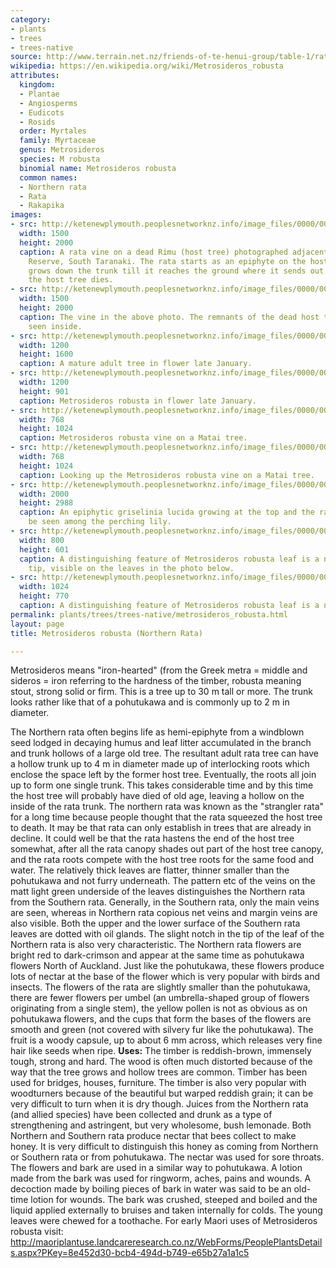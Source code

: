 ```yaml
---
category:
- plants
- trees
- trees-native
source: http://www.terrain.net.nz/friends-of-te-henui-group/table-1/rata.html
wikipedia: https://en.wikipedia.org/wiki/Metrosideros_robusta
attributes:
  kingdom:
  - Plantae
  - Angiosperms
  - Eudicots
  - Rosids
  order: Myrtales
  family: Myrtaceae
  genus: Metrosideros
  species: M robusta
  binomial name: Metrosideros robusta
  common names:
  - Northern rata
  - Rata
  - Rakapika
images:
- src: http://ketenewplymouth.peoplesnetworknz.info/image_files/0000/0011/2743/1-Arawhata_Rd_NY_2017_018.JPG
  width: 1500
  height: 2000
  caption: A rata vine on a dead Rimu (host tree) photographed adjacent to Mt Egmont/Taranaki
    Reserve, South Taranaki. The rata starts as an epiphyte on the host tree. It then
    grows down the trunk till it reaches the ground where it sends out roots. In time
    the host tree dies.
- src: http://ketenewplymouth.peoplesnetworknz.info/image_files/0000/0011/2748/1-1-Arawhata_Rd_NY_2017_019.JPG
  width: 1500
  height: 2000
  caption: The vine in the above photo. The remnants of the dead host tree can be
    seen inside.
- src: http://ketenewplymouth.peoplesnetworknz.info/image_files/0000/0008/3688/Metrosideros_robusta__Northern_rata-001.JPG
  width: 1200
  height: 1600
  caption: A mature adult tree in flower late January.
- src: http://ketenewplymouth.peoplesnetworknz.info/image_files/0000/0002/7449/Northern_rata__Metrosideros_robusta-002.JPG
  width: 1200
  height: 901
  caption: Metrosideros robusta in flower late January.
- src: http://ketenewplymouth.peoplesnetworknz.info/image_files/0000/0002/1109/rata_vine__Metrosideros_robusta__and_matai_tree-4.JPG
  width: 768
  height: 1024
  caption: Metrosideros robusta vine on a Matai tree.
- src: http://ketenewplymouth.peoplesnetworknz.info/image_files/0000/0002/1114/rata_vine__Metrosideros_robusta__and_matai_tree-6.JPG
  width: 768
  height: 1024
  caption: Looking up the Metrosideros robusta vine on a Matai tree.
- src: http://ketenewplymouth.peoplesnetworknz.info/image_files/0000/0000/3703/Griselinia_lucida__on_top_of_Tawa_tree.jpg
  width: 2000
  height: 2988
  caption: An epiphytic griselinia lucida growing at the top and the rata vine can
    be seen among the perching lily.
- src: http://ketenewplymouth.peoplesnetworknz.info/image_files/0000/0008/9348/Northern_rata__Metrosideros_robusta_-001.JPG
  width: 800
  height: 601
  caption: A distinguishing feature of Metrosideros robusta leaf is a notch at its
    tip, visible on the leaves in the photo below.
- src: http://ketenewplymouth.peoplesnetworknz.info/image_files/0000/0008/9343/Northern_rata__Metrosideros_robusta_.JPG
  width: 1024
  height: 770
  caption: A distinguishing feature of Metrosideros robusta leaf is a notch at its
permalink: plants/trees/trees-native/metrosideros_robusta.html
layout: page
title: Metrosideros robusta (Northern Rata)

---
```

Metrosideros means "iron-hearted" (from the Greek metra = middle and sideros = iron referring to the hardness of the timber, robusta meaning stout, strong solid or firm. This is a tree up to 30 m tall or more. The trunk looks rather like that of a pohutukawa and is commonly up to 2 m in diameter.

The Northern rata often begins life as hemi-epiphyte from a windblown seed lodged in decaying humus and leaf litter accumulated in the branch and trunk hollows of a large old tree. The resultant adult rata tree can have a hollow trunk up to 4 m in diameter made up of interlocking roots which enclose the space left by the former host tree. Eventually, the roots all join up to form one single trunk. This takes considerable time and by this time the host tree will probably have died of old age, leaving a hollow on the inside of the rata trunk. The northern rata was known as the "strangler rata" for a long time because people thought that the rata squeezed the host tree to death. It may be that rata can only establish in trees that are already in decline. It could well be that the rata hastens the end of the host tree somewhat, after all the rata canopy shades out part of the host tree canopy, and the rata roots compete with the host tree roots for the same food and water.
The relatively thick leaves are flatter, thinner smaller than the pohutukawa and not furry underneath. The pattern etc of the veins on the matt light green underside of the leaves distinguishes the Northern rata from the Southern rata. Generally, in the Southern rata, only the main veins are seen, whereas in Northern rata copious net veins and margin veins are also visible. Both the upper and the lower surface of the Southern rata leaves are dotted with oil glands. The slight notch in the tip of the leaf of the Northern rata is also very characteristic. 
The Northern rata flowers are bright red to dark-crimson and appear at the same time as pohutukawa flowers North of Auckland. Just like the pohutukawa, these flowers produce lots of nectar at the base of the flower which is very popular with birds and insects. The flowers of the rata are slightly smaller than the pohutukawa, there are fewer flowers per umbel (an umbrella-shaped group of flowers originating from a single stem), the yellow pollen is not as obvious as on pohutukawa flowers, and the cups that form the bases of the flowers are smooth and green (not covered with silvery fur like the pohutukawa). 
The fruit is a woody capsule, up to about 6 mm across, which releases very fine hair like seeds when ripe. 
**Uses:** The timber is reddish-brown, immensely tough, strong and hard. The wood is often much distorted because of the way that the tree grows and hollow trees are common. Timber has been used for bridges, houses, furniture. The timber is also very popular with woodturners because of the beautiful but warped reddish grain; it can be very difficult to turn when it is dry though. 
Juices from the Northern rata (and allied species) have been collected and drunk as a type of strengthening and astringent, but very wholesome, bush lemonade. Both Northern and Southern rata produce nectar that bees collect to make honey. It is very difficult to distinguish this honey as coming from Northern or Southern rata or from pohutukawa. The nectar was used for sore throats. The flowers and bark are used in a similar way to pohutukawa. A lotion made from the bark was used for ringworm, aches, pains and wounds. 
A decoction made by boiling pieces of bark in water was said to be an old-time lotion for wounds. The bark was crushed, steeped and boiled and the liquid applied externally to bruises and taken internally for colds. The young leaves were chewed for a toothache.
For early Maori uses of Metrosideros robusta visit: 
<a href="http://maoriplantuse.landcareresearch.co.nz/WebForms/PeoplePlantsDetails.aspx?PKey=8e452d30-bcb4-494d-b749-e65b27a1a1c5">http://maoriplantuse.landcareresearch.co.nz/WebForms/PeoplePlantsDetails.aspx?PKey=8e452d30-bcb4-494d-b749-e65b27a1a1c5</a>
